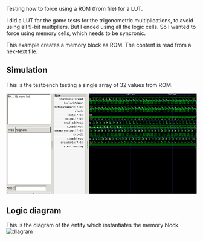 Testing how to force using a ROM (from file) for a LUT.

I did a LUT for the game tests for the trigonometric multiplications, to avoid using all 9-bit multipliers. But I ended using all the logic cells. So I wanted to force using memory cells, which needs to be syncronic.

This example creates a memory block as ROM. The content is read from a hex-text file.

## Simulation
This is the testbench testing a single array of 32 values from ROM.

![simulation](doc/gtkwave_tb_rom_lut.png)

## Logic diagram
This is the diagram of the entity which instantiates the memory block
![diagram](single_clock_rom_diagram.svg)

